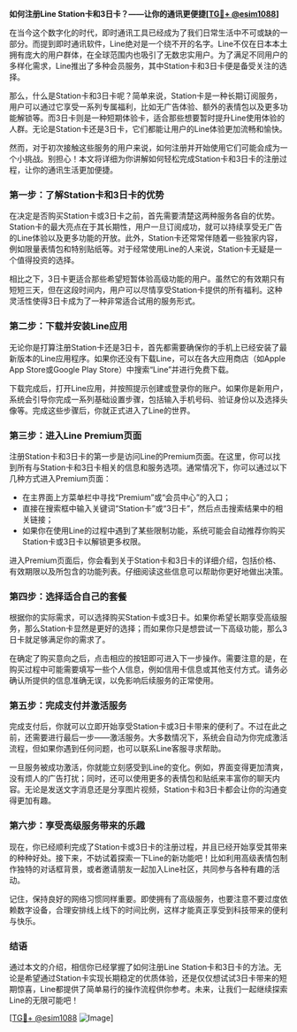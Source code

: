**如何注册Line Station卡和3日卡？——让你的通讯更便捷[[TG💪+ @esim1088](https://t.me/s/esim1088)]**

在当今这个数字化的时代，即时通讯工具已经成为了我们日常生活中不可或缺的一部分。而提到即时通讯软件，Line绝对是一个绕不开的名字。Line不仅在日本本土拥有庞大的用户群体，在全球范围内也吸引了无数忠实用户。为了满足不同用户的多样化需求，Line推出了多种会员服务，其中Station卡和3日卡便是备受关注的选择。

那么，什么是Station卡和3日卡呢？简单来说，Station卡是一种长期订阅服务，用户可以通过它享受一系列专属福利，比如无广告体验、额外的表情包以及更多功能解锁等。而3日卡则是一种短期体验卡，适合那些想要暂时提升Line使用体验的人群。无论是Station卡还是3日卡，它们都能让用户的Line体验更加流畅和愉快。

然而，对于初次接触这些服务的用户来说，如何注册并开始使用它们可能会成为一个小挑战。别担心！本文将详细为你讲解如何轻松完成Station卡和3日卡的注册过程，让你的通讯生活更加便捷。

### **第一步：了解Station卡和3日卡的优势**

在决定是否购买Station卡或3日卡之前，首先需要清楚这两种服务各自的优势。Station卡的最大亮点在于其长期性，用户一旦订阅成功，就可以持续享受无广告的Line体验以及更多功能的开放。此外，Station卡还常常伴随着一些独家内容，例如限量表情包和特别贴纸等。对于经常使用Line的人来说，Station卡无疑是一个值得投资的选择。

相比之下，3日卡更适合那些希望短暂体验高级功能的用户。虽然它的有效期只有短短三天，但在这段时间内，用户可以尽情享受Station卡提供的所有福利。这种灵活性使得3日卡成为了一种非常适合试用的服务形式。

### **第二步：下载并安装Line应用**

无论你是打算注册Station卡还是3日卡，首先都需要确保你的手机上已经安装了最新版本的Line应用程序。如果你还没有下载Line，可以在各大应用商店（如Apple App Store或Google Play Store）中搜索“Line”并进行免费下载。

下载完成后，打开Line应用，并按照提示创建或登录你的账户。如果你是新用户，系统会引导你完成一系列基础设置步骤，包括输入手机号码、验证身份以及选择头像等。完成这些步骤后，你就正式进入了Line的世界。

### **第三步：进入Line Premium页面**

注册Station卡和3日卡的第一步是访问Line的Premium页面。在这里，你可以找到所有与Station卡和3日卡相关的信息和服务选项。通常情况下，你可以通过以下几种方式进入Premium页面：

- 在主界面上方菜单栏中寻找“Premium”或“会员中心”的入口；
- 直接在搜索框中输入关键词“Station卡”或“3日卡”，然后点击搜索结果中的相关链接；
- 如果你在使用Line的过程中遇到了某些限制功能，系统可能会自动推荐你购买Station卡或3日卡以解锁更多权限。

进入Premium页面后，你会看到关于Station卡和3日卡的详细介绍，包括价格、有效期限以及所包含的功能列表。仔细阅读这些信息可以帮助你更好地做出决策。

### **第四步：选择适合自己的套餐**

根据你的实际需求，可以选择购买Station卡或3日卡。如果你希望长期享受高级服务，那么Station卡显然是更好的选择；而如果你只是想尝试一下高级功能，那么3日卡就足够满足你的需求了。

在确定了购买意向之后，点击相应的按钮即可进入下一步操作。需要注意的是，在购买过程中可能需要填写一些个人信息，例如信用卡信息或其他支付方式。请务必确认所提供的信息准确无误，以免影响后续服务的正常使用。

### **第五步：完成支付并激活服务**

完成支付后，你就可以立即开始享受Station卡或3日卡带来的便利了。不过在此之前，还需要进行最后一步——激活服务。大多数情况下，系统会自动为你完成激活流程，但如果你遇到任何问题，也可以联系Line客服寻求帮助。

一旦服务被成功激活，你就能立刻感受到Line的变化。例如，界面变得更加清爽，没有烦人的广告打扰；同时，还可以使用更多的表情包和贴纸来丰富你的聊天内容。无论是发送文字消息还是分享图片视频，Station卡和3日卡都会让你的沟通变得更加有趣。

### **第六步：享受高级服务带来的乐趣**

现在，你已经顺利完成了Station卡或3日卡的注册过程，并且已经开始享受其带来的种种好处。接下来，不妨试着探索一下Line的新功能吧！比如利用高级表情包制作独特的对话框背景，或者邀请朋友一起加入Line社区，共同参与各种有趣的活动。

记住，保持良好的网络习惯同样重要。即使拥有了高级服务，也要注意不要过度依赖数字设备，合理安排线上线下的时间比例，这样才能真正享受到科技带来的便利与快乐。

### **结语**

通过本文的介绍，相信你已经掌握了如何注册Line Station卡和3日卡的方法。无论是希望通过Station卡实现长期稳定的优质体验，还是仅仅想试试3日卡带来的短期惊喜，Line都提供了简单易行的操作流程供你参考。未来，让我们一起继续探索Line的无限可能吧！

[[TG💪+ @esim1088](https://t.me/s/esim1088) ![Image](https://i.postimg.cc/4NQfJmqS/Snipaste-2025-05-13-00-14-12.png)]